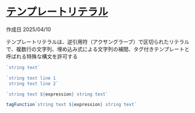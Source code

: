 # [テンプレートリテラル](https://developer.mozilla.org/ja/docs/Web/JavaScript/Reference/Template_literals)

作成日 2025/04/10

テンプレートリテラルは、逆引用符（アクサングラーブ）で区切られたリテラルで、複数行の文字列、埋め込み式による文字列の補間、タグ付きテンプレートと呼ばれる特殊な構文を許可する

```javascript
`string text`

`string text line 1
 string text line 2`

`string text ${expression} string text`

tagFunction`string text ${expression} string text`
```

